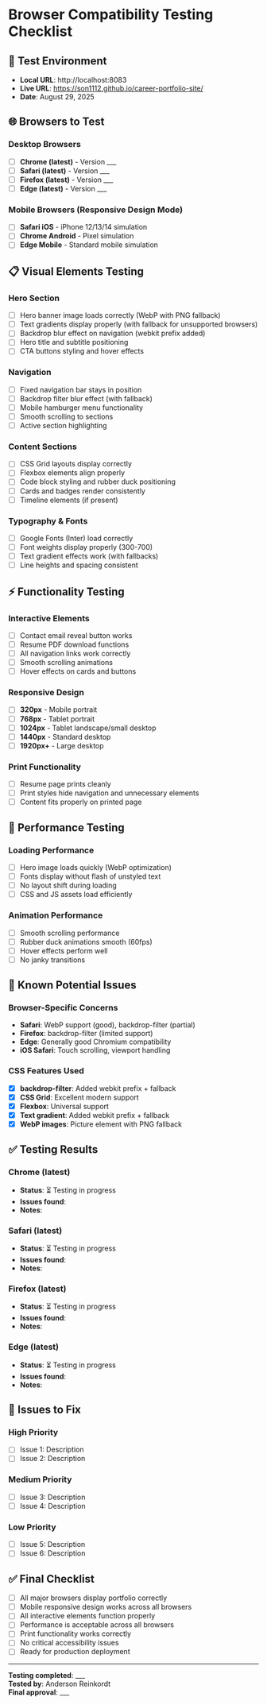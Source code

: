 # Browser Compatibility Testing Checklist

## 🧪 Test Environment
- **Local URL**: http://localhost:8083
- **Live URL**: https://son1112.github.io/career-portfolio-site/
- **Date**: August 29, 2025

## 🌐 Browsers to Test

### Desktop Browsers
- [ ] **Chrome (latest)** - Version ___
- [ ] **Safari (latest)** - Version ___
- [ ] **Firefox (latest)** - Version ___
- [ ] **Edge (latest)** - Version ___

### Mobile Browsers (Responsive Design Mode)
- [ ] **Safari iOS** - iPhone 12/13/14 simulation
- [ ] **Chrome Android** - Pixel simulation
- [ ] **Edge Mobile** - Standard mobile simulation

## 📋 Visual Elements Testing

### Hero Section
- [ ] Hero banner image loads correctly (WebP with PNG fallback)
- [ ] Text gradients display properly (with fallback for unsupported browsers)
- [ ] Backdrop blur effect on navigation (webkit prefix added)
- [ ] Hero title and subtitle positioning
- [ ] CTA buttons styling and hover effects

### Navigation
- [ ] Fixed navigation bar stays in position
- [ ] Backdrop filter blur effect (with fallback)
- [ ] Mobile hamburger menu functionality
- [ ] Smooth scrolling to sections
- [ ] Active section highlighting

### Content Sections
- [ ] CSS Grid layouts display correctly
- [ ] Flexbox elements align properly
- [ ] Code block styling and rubber duck positioning
- [ ] Cards and badges render consistently
- [ ] Timeline elements (if present)

### Typography & Fonts
- [ ] Google Fonts (Inter) load correctly
- [ ] Font weights display properly (300-700)
- [ ] Text gradient effects work (with fallbacks)
- [ ] Line heights and spacing consistent

## ⚡ Functionality Testing

### Interactive Elements
- [ ] Contact email reveal button works
- [ ] Resume PDF download functions
- [ ] All navigation links work correctly
- [ ] Smooth scrolling animations
- [ ] Hover effects on cards and buttons

### Responsive Design
- [ ] **320px** - Mobile portrait
- [ ] **768px** - Tablet portrait
- [ ] **1024px** - Tablet landscape/small desktop
- [ ] **1440px** - Standard desktop
- [ ] **1920px+** - Large desktop

### Print Functionality
- [ ] Resume page prints cleanly
- [ ] Print styles hide navigation and unnecessary elements
- [ ] Content fits properly on printed page

## 🚀 Performance Testing

### Loading Performance
- [ ] Hero image loads quickly (WebP optimization)
- [ ] Fonts display without flash of unstyled text
- [ ] No layout shift during loading
- [ ] CSS and JS assets load efficiently

### Animation Performance
- [ ] Smooth scrolling performance
- [ ] Rubber duck animations smooth (60fps)
- [ ] Hover effects perform well
- [ ] No janky transitions

## 🐛 Known Potential Issues

### Browser-Specific Concerns
- **Safari**: WebP support (good), backdrop-filter (partial)
- **Firefox**: backdrop-filter (limited support)
- **Edge**: Generally good Chromium compatibility
- **iOS Safari**: Touch scrolling, viewport handling

### CSS Features Used
- [x] **backdrop-filter**: Added webkit prefix + fallback
- [x] **CSS Grid**: Excellent modern support
- [x] **Flexbox**: Universal support
- [x] **Text gradient**: Added webkit prefix + fallback
- [x] **WebP images**: Picture element with PNG fallback

## ✅ Testing Results

### Chrome (latest)
- **Status**: ⏳ Testing in progress
- **Issues found**: 
- **Notes**: 

### Safari (latest)
- **Status**: ⏳ Testing in progress  
- **Issues found**:
- **Notes**:

### Firefox (latest)
- **Status**: ⏳ Testing in progress
- **Issues found**:
- **Notes**:

### Edge (latest)
- **Status**: ⏳ Testing in progress
- **Issues found**:
- **Notes**:

## 🔧 Issues to Fix

### High Priority
- [ ] Issue 1: Description
- [ ] Issue 2: Description

### Medium Priority
- [ ] Issue 3: Description
- [ ] Issue 4: Description

### Low Priority
- [ ] Issue 5: Description
- [ ] Issue 6: Description

## ✅ Final Checklist

- [ ] All major browsers display portfolio correctly
- [ ] Mobile responsive design works across all browsers
- [ ] All interactive elements function properly
- [ ] Performance is acceptable across all browsers
- [ ] Print functionality works correctly
- [ ] No critical accessibility issues
- [ ] Ready for production deployment

---

**Testing completed**: ___  
**Tested by**: Anderson Reinkordt  
**Final approval**: ___